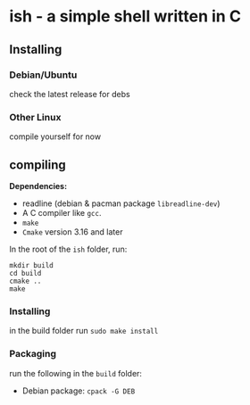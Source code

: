 # ish - a simple shell written in C

## Installing
### Debian/Ubuntu
check the latest release for debs
### Other Linux
compile yourself for now
## compiling
**Dependencies:**
- readline (debian & pacman package `libreadline-dev`)
- A C compiler like `gcc`.
- `make`
- `Cmake` version 3.16 and later

In the root of the `ish` folder, run:
```
mkdir build
cd build
cmake ..
make
```
### Installing
in the build folder run `sudo make install`
### Packaging
run the following in the `build` folder:
- Debian package: `cpack -G DEB`

